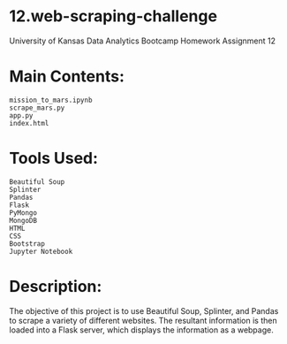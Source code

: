 # 12.web-scraping-challenge
University of Kansas Data Analytics Bootcamp Homework Assignment 12

# Main Contents:
    mission_to_mars.ipynb
    scrape_mars.py
    app.py
    index.html
# Tools Used:
    Beautiful Soup
    Splinter
    Pandas
    Flask
    PyMongo
    MongoDB
    HTML
    CSS
    Bootstrap
    Jupyter Notebook

# Description:
The objective of this project is to use Beautiful Soup, Splinter, and Pandas to scrape a variety of different websites. The resultant information is then loaded into a Flask server, which displays the information as a webpage.
